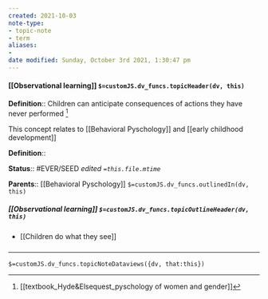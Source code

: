 ```yaml
---
created: 2021-10-03
note-type:
- topic-note
- term
aliases:
-
date modified: Sunday, October 3rd 2021, 1:30:47 pm
---
```


#### [[Observational learning]] `$=customJS.dv_funcs.topicHeader(dv, this)`

**Definition**:: Children can anticipate consequences of actions they have never performed [^1]

This concept relates to [[Behavioral Pyschology]] and [[early childhood development]]

**Definition**::

**Status**:: #EVER/SEED
*edited `=this.file.mtime`*

**Parents**:: [[Behavioral Pyschology]]
`$=customJS.dv_funcs.outlinedIn(dv, this)`

##### [[Observational learning]] `$=customJS.dv_funcs.topicOutlineHeader(dv, this)`

- [[Children do what they see]]

### <hr class="dataviews"/>

`$=customJS.dv_funcs.topicNoteDataviews({dv, that:this})`

[^1]: [[textbook_Hyde&Elsequest_pyschology of women and gender]]
